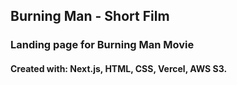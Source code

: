 ## Burning Man - Short Film

### Landing page for Burning Man Movie

#### Created with: Next.js, HTML, CSS, Vercel, AWS S3.